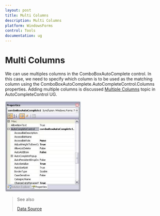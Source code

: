```yaml
---
layout: post
title: Multi Columns
description: Multi Columns
platform: WindowsForms
control: Tools
documentation: ug
---
```




# Multi Columns

We can use multiples columns in the ComboBoxAutoComplete control. In this case, we need to specify which column is to be used as the matching column using the ComboBoxAutoComplete.AutoCompleteControl.Columns properties. Adding multiple columns is discussed [Multiple Columns](/windowsforms/Tools/EditorsPackage/AutoComplete-Controls/Multiple-Columns)
 topic in AutoCompleteControl UG. 

![](ComboBoxAutoComplete-Images/Overview_img47.jpeg) 

> See also
> 
>[Data Source](/windowsforms/Tools/EditorsPackage/ComboBoxAutoComplete/Datasource)